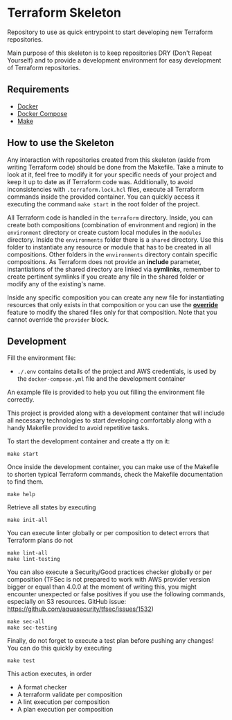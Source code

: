# Terraform Skeleton

Repository to use as quick entrypoint to start developing new Terraform repositories.

Main purpose of this skeleton is to keep repositories DRY (Don't Repeat Yourself) and to provide a development environment for easy development of Terraform repositories.

## Requirements

* [Docker](https://docs.docker.com/engine/install/)
* [Docker Compose](https://docs.docker.com/compose/install/)
* [Make](https://www.gnu.org/software/make/)

## How to use the Skeleton

Any interaction with repositories created from this skeleton (aside from writing Terraform code) should be done from the Makefile. Take a minute to look at it, feel free to modify it for your specific needs of your project and keep it up to date as if Terraform code was. Additionally, to avoid inconsistencies with `.terraform.lock.hcl` files, execute all Terraform commands inside the provided container. You can quickly access it executing the command `make start` in the root folder of the project.

All Terraform code is handled in the `terraform` directory. Inside, you can create both compositions (combination of environment and region) in the `environment` directory or create custom local modules in the `modules` directory. Inside the `environments` folder there is a `shared` directory. Use this folder to instantiate any resource or module that has to be created in all compositions. Other folders in the `environments` directory contain specific compositions. As Terraform does not provide an **include** parameter, instantiations of the shared directory are linked via **symlinks**, remember to create pertinent symlinks if you create any file in the shared folder or modify any of the existing's name.

Inside any specific composition you can create any new file for instantiating resources that only exists in that composition or you can use the [**override**](https://www.terraform.io/language/files/override) feature to modify the shared files only for that composition. Note that you cannot override the `provider` block.

## Development

Fill the environment file:
* `./.env` contains details of the project and AWS credentials, is used by the `docker-compose.yml` file and the development container

An example file is provided to help you out filling the environment file correctly.

This project is provided along with a development container that will include all necessary technologies to start developing comfortably along with a handy Makefile provided to avoid repetitive tasks.

To start the development container and create a tty on it:

```
make start
```

Once inside the development container, you can make use of the Makefile to shorten typical Terraform commands, check the Makefile documentation to find them.

```
make help
```

Retrieve all states by executing

```
make init-all
```

You can execute linter globally or per composition to detect errors that Terraform plans do not

```
make lint-all
make lint-testing
```

You can also execute a Security/Good practices checker globally or per composition
(TFSec is not prepared to work with AWS provider version bigger or equal than 4.0.0 at the moment of writing this, you might encounter unexpected or false positives if you use the following commands, especially on S3 resources. GitHub issue: https://github.com/aquasecurity/tfsec/issues/1532)

```
make sec-all
make sec-testing
```

Finally, do not forget to execute a test plan before pushing any changes! You can do this quickly by executing

```
make test
```

This action executes, in order
* A format checker
* A terraform validate per composition
* A lint execution per composition
* A plan execution per composition
